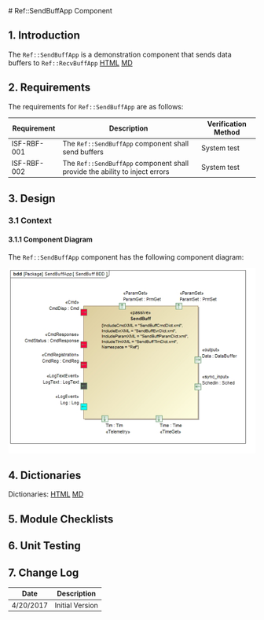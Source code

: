 <title>Ref::SendBuffApp</title>
# Ref::SendBuffApp Component

## 1. Introduction

The `Ref::SendBuffApp` is a demonstration component that sends data buffers to `Ref::RecvBuffApp` [HTML](../../RecvBuffApp/docs/sdd.html) [MD](../../RecvBuffApp/docs/sdd.md)

## 2. Requirements

The requirements for `Ref::SendBuffApp` are as follows:

Requirement | Description | Verification Method
----------- | ----------- | -------------------
ISF-RBF-001 | The `Ref::SendBuffApp` component shall send buffers | System test
ISF-RBF-002 | The `Ref::SendBuffApp` component shall provide the ability to inject errors | System test

## 3. Design

### 3.1 Context

#### 3.1.1 Component Diagram

The `Ref::SendBuffApp` component has the following component diagram:

![`Ref::SendBuffApp` Diagram](img/SendBuffBDD.jpg "Ref::SendBuffApp")

## 4. Dictionaries

Dictionaries: [HTML](SendBuff.html) [MD](SendBuff.md)

## 5. Module Checklists

## 6. Unit Testing

## 7. Change Log

Date | Description
---- | -----------
4/20/2017 | Initial Version



